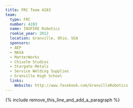 ```yaml
---
title: FRC Team 4283
team:
  type: FRC
  number: 4283
  name: INSPIRE Robotics
  rookie_year: 2012
  location: Granville, Ohio, USA
  sponsors:
  - AEP
  - NASA
  - MatterWorks
  - Chisolm Studios
  - Stargate Metals
  - Service Welding Supplies
  - Granville High School
  links:
    Website: http://www.facebook.com/GranvilleRobotics
---
```


{% include remove_this_line_and_add_a_paragraph %}